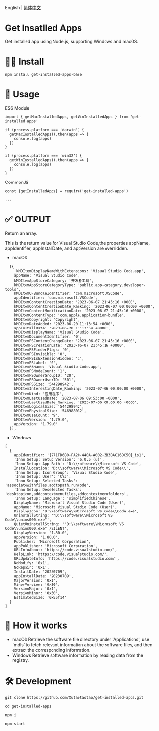 English | [简体中文](https://github.com/Jarvie789/get-installed-apps-base/blob/master/README-zh_CN.md)
# Get Insatlled Apps

Get installed app using Node.js, supporting Windows and macOS.

# 👨‍💻 Install

`npm install get-installed-apps-base`

# 🔌 Usage

ES6 Module 

```
import { getMacInstalledApps, getWinInstalledApps } from 'get-installed-apps'

if (process.platform === 'darwin') {
  getMacInstalledApps().then(apps => {
    console.log(apps)
  })
}

if (process.platform === 'win32') {
  getWinInstalledApps().then(apps => {
    console.log(apps)
  })
}
```

CommonJS

```
const {getInstalledApps} = require('get-installed-apps')

...
```

# ✅ OUTPUT

Return an array.

This is the return value for Visual Studio Code,the properties appName, appIdentifier, appInstallDate, and appVersion are overridden.

- macOS

```
  [{
    _kMDItemDisplayNameWithExtensions: 'Visual Studio Code.app',
    appName: 'Visual Studio Code',
    kMDItemAppStoreCategory: '开发者工具',
    kMDItemAppStoreCategoryType: 'public.app-category.developer-tools',
    kMDItemCFBundleIdentifier: 'com.microsoft.VSCode',
    appIdentifier: 'com.microsoft.VSCode',
    kMDItemContentCreationDate: '2023-06-07 21:45:16 +0000',
    kMDItemContentCreationDate_Ranking: '2023-06-07 00:00:00 +0000',
    kMDItemContentModificationDate: '2023-06-07 21:45:16 +0000',
    kMDItemContentType: 'com.apple.application-bundle',
    kMDItemCopyright: 'Copyright',
    kMDItemDateAdded: '2023-06-20 11:13:54 +0000',
    appInstallDate: '2023-06-20 11:13:54 +0000',
    kMDItemDisplayName: 'Visual Studio Code',
    kMDItemDocumentIdentifier: '0',
    kMDItemFSContentChangeDate: '2023-06-07 21:45:16 +0000',
    kMDItemFSCreationDate: '2023-06-07 21:45:16 +0000',
    kMDItemFSFinderFlags: '0',
    kMDItemFSInvisible: '0',
    kMDItemFSIsExtensionHidden: '1',
    kMDItemFSLabel: '0',
    kMDItemFSName: 'Visual Studio Code.app',
    kMDItemFSNodeCount: '1',
    kMDItemFSOwnerGroupID: '20',
    kMDItemFSOwnerUserID: '501',
    kMDItemFSSize: '544298942',
    kMDItemInterestingDate_Ranking: '2023-07-06 00:00:00 +0000',
    kMDItemKind: '应用程序',
    kMDItemLastUsedDate: '2023-07-06 09:53:00 +0000',
    kMDItemLastUsedDate_Ranking: '2023-07-06 00:00:00 +0000',
    kMDItemLogicalSize: '544298942',
    kMDItemPhysicalSize: '546988032',
    kMDItemUseCount: '9',
    kMDItemVersion: '1.79.0',
    appVersion: '1.79.0'
  }],
```
- Windows
```
[
  {
    appIdentifier: '{771FD6B0-FA20-440A-A002-3B3BAC16DC50}_is1',
    'Inno Setup: Setup Version': '6.0.5 (u)',
    'Inno Setup: App Path': 'D:\\software\\Microsoft VS Code',
    InstallLocation: 'D:\\software\\Microsoft VS Code\\',
    'Inno Setup: Icon Group': 'Visual Studio Code',
    'Inno Setup: User': 'CYJ',
    'Inno Setup: Selected Tasks': 'associatewithfiles,addtopath,runcode',
    'Inno Setup: Deselected Tasks': 'desktopicon,addcontextmenufiles,addcontextmenufolders',
    'Inno Setup: Language': 'simplifiedChinese',
    DisplayName: 'Microsoft Visual Studio Code (User)',
    appName: 'Microsoft Visual Studio Code (User)',
    DisplayIcon: 'D:\\software\\Microsoft VS Code\\Code.exe',
    UninstallString: '"D:\\software\\Microsoft VS Code\\unins000.exe"',
    QuietUninstallString: '"D:\\software\\Microsoft VS Code\\unins000.exe" /SILENT',
    DisplayVersion: '1.80.0',
    appVersion: '1.80.0',
    Publisher: 'Microsoft Corporation',
    appPublisher: 'Microsoft Corporation',
    URLInfoAbout: 'https://code.visualstudio.com/',
    HelpLink: 'https://code.visualstudio.com/',
    URLUpdateInfo: 'https://code.visualstudio.com/',
    NoModify: '0x1',
    NoRepair: '0x1',
    InstallDate: '20230709',
    appInstallDate: '20230709',
    MajorVersion: '0x1',
    MinorVersion: '0x50',
    VersionMajor: '0x1',
    VersionMinor: '0x50',
    EstimatedSize: '0x55f14'
  }
]
```


# 🤔 How it works

- macOS
Retrieve the software file directory under 'Applications', use 'mdls' to fetch relevant information about the software files, and then extract the corresponding information.
- Windows
Retrieve software information by reading data from the registry.

# 🛠 Development
```
git clone https://github.com/Xutaotaotao/get-installed-apps.git

cd get-installed-apps

npm i

npm start

```